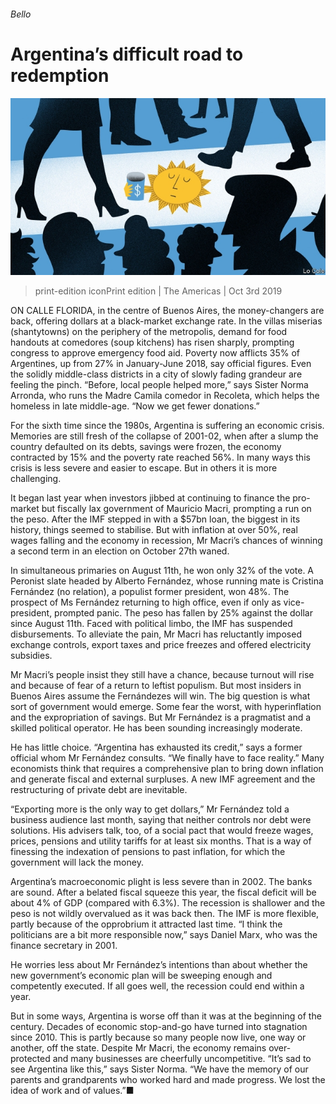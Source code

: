 ###### Bello

# Argentina’s difficult road to redemption 

![image](images/20191005_AMD001_0.jpg) 

> print-edition iconPrint edition | The Americas | Oct 3rd 2019 

ON CALLE FLORIDA, in the centre of Buenos Aires, the money-changers are back, offering dollars at a black-market exchange rate. In the villas miserias (shantytowns) on the periphery of the metropolis, demand for food handouts at comedores (soup kitchens) has risen sharply, prompting congress to approve emergency food aid. Poverty now afflicts 35% of Argentines, up from 27% in January-June 2018, say official figures. Even the solidly middle-class districts in a city of slowly fading grandeur are feeling the pinch. “Before, local people helped more,” says Sister Norma Arronda, who runs the Madre Camila comedor in Recoleta, which helps the homeless in late middle-age. “Now we get fewer donations.” 

For the sixth time since the 1980s, Argentina is suffering an economic crisis. Memories are still fresh of the collapse of 2001-02, when after a slump the country defaulted on its debts, savings were frozen, the economy contracted by 15% and the poverty rate reached 56%. In many ways this crisis is less severe and easier to escape. But in others it is more challenging. 

It began last year when investors jibbed at continuing to finance the pro-market but fiscally lax government of Mauricio Macri, prompting a run on the peso. After the IMF stepped in with a $57bn loan, the biggest in its history, things seemed to stabilise. But with inflation at over 50%, real wages falling and the economy in recession, Mr Macri’s chances of winning a second term in an election on October 27th waned. 

In simultaneous primaries on August 11th, he won only 32% of the vote. A Peronist slate headed by Alberto Fernández, whose running mate is Cristina Fernández (no relation), a populist former president, won 48%. The prospect of Ms Fernández returning to high office, even if only as vice-president, prompted panic. The peso has fallen by 25% against the dollar since August 11th. Faced with political limbo, the IMF has suspended disbursements. To alleviate the pain, Mr Macri has reluctantly imposed exchange controls, export taxes and price freezes and offered electricity subsidies. 

Mr Macri’s people insist they still have a chance, because turnout will rise and because of fear of a return to leftist populism. But most insiders in Buenos Aires assume the Fernándezes will win. The big question is what sort of government would emerge. Some fear the worst, with hyperinflation and the expropriation of savings. But Mr Fernández is a pragmatist and a skilled political operator. He has been sounding increasingly moderate. 

He has little choice. “Argentina has exhausted its credit,” says a former official whom Mr Fernández consults. “We finally have to face reality.” Many economists think that requires a comprehensive plan to bring down inflation and generate fiscal and external surpluses. A new IMF agreement and the restructuring of private debt are inevitable. 

“Exporting more is the only way to get dollars,” Mr Fernández told a business audience last month, saying that neither controls nor debt were solutions. His advisers talk, too, of a social pact that would freeze wages, prices, pensions and utility tariffs for at least six months. That is a way of finessing the indexation of pensions to past inflation, for which the government will lack the money. 

Argentina’s macroeconomic plight is less severe than in 2002. The banks are sound. After a belated fiscal squeeze this year, the fiscal deficit will be about 4% of GDP (compared with 6.3%). The recession is shallower and the peso is not wildly overvalued as it was back then. The IMF is more flexible, partly because of the opprobrium it attracted last time. “I think the politicians are a bit more responsible now,” says Daniel Marx, who was the finance secretary in 2001. 

He worries less about Mr Fernández’s intentions than about whether the new government’s economic plan will be sweeping enough and competently executed. If all goes well, the recession could end within a year. 

But in some ways, Argentina is worse off than it was at the beginning of the century. Decades of economic stop-and-go have turned into stagnation since 2010. This is partly because so many people now live, one way or another, off the state. Despite Mr Macri, the economy remains over-protected and many businesses are cheerfully uncompetitive. “It’s sad to see Argentina like this,” says Sister Norma. “We have the memory of our parents and grandparents who worked hard and made progress. We lost the idea of work and of values.”■ 

